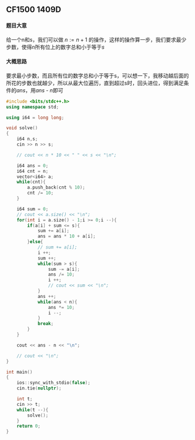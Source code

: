 ## CF1500 1409D

####  题目大意

给一个n和s，我们可以做 $n := n + 1$ 的操作，这样的操作算一步，我们要求最少步数，使得$n$所有位上的数字总和小于等于$s$

#### 大概思路

要求最小步数，而且所有位的数字总和小于等于s，可以想一下，我移动越后面的所花的步数也就越少，所以从最大位遍历，直到超过s时，回头进位，得到满足条件的$ans$，用$ans$ - $n$即可



```c++
#include <bits/stdc++.h>
using namespace std;

using i64 = long long;

void solve()
{	
	i64 n,s;
	cin >> n >> s;

	// cout << n * 10 << " " << s << "\n";

	i64 ans = 0;
	i64 cnt = n;
	vector<i64> a;
	while(cnt){
		a.push_back(cnt % 10);
		cnt /= 10;
	}

	i64 sum = 0;
	// cout << a.size() << "\n";
	for(int i = a.size() - 1;i >= 0;i --){
		if(a[i] + sum <= s){
			sum += a[i];
			ans = ans * 10 + a[i];
		}else{
			// sum += a[i];
			i ++;
			sum ++;
			while(sum > s){
				sum -= a[i];
				ans /= 10;
				i ++;
				// cout << sum << "\n";
			}
			ans ++;
			while(ans < n){
				ans *= 10;
				i --;
			}
			break;
		}
	}

	cout << ans - n << "\n";

	// cout << "\n";
}

int main()
{
	ios::sync_with_stdio(false);
	cin.tie(nullptr);

	int t;
	cin >> t;
	while(t --){
		solve();
	}
	return 0;
}
```

